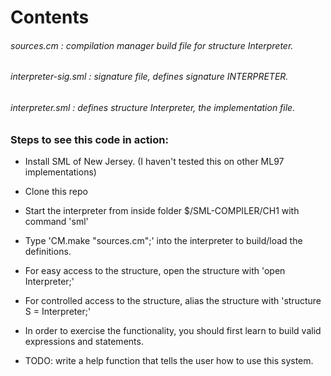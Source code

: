 # Contents

###### _sources.cm_ : compilation manager build file for structure _Interpreter_.

###### interpreter-sig.sml : signature file, defines signature _INTERPRETER_.

###### interpreter.sml : defines structure _Interpreter_, the implementation file.

### Steps to see this code in action:

* Install SML of New Jersey. (I haven't tested this on other ML97 implementations)

* Clone this repo

* Start the interpreter from inside folder $/SML-COMPILER/CH1 with command 'sml'

* Type 'CM.make "sources.cm";' into the interpreter to build/load the definitions.

* For easy access to the structure, open the structure with 'open Interpreter;'

* For controlled access to the structure, alias the structure with 'structure S = Interpreter;'

* In order to exercise the functionality, you should first learn to build valid expressions
  and statements.

* TODO: write a help function that tells the user how to use this system.
